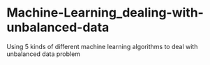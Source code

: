 # Machine-Learning_dealing-with-unbalanced-data
Using 5 kinds of different machine learning algorithms to deal with unbalanced data problem
